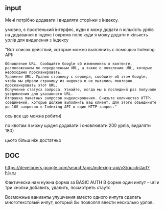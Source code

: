 ## input
Мені потрібно додавати і видаляти сторінки з індексу.

умовно, є простенький інтерфес, куди я можу додати n кількість урлів на додавання в індекс і окремо поле куди я можу додати n кільксть урлів для видалення з індексу

"Вот список действий, которые можно выполнить с помощью Indexing API:

    Обновление URL. Сообщайте Google об изменениях в контенте, расположенном по определенным URL, а также о появлении URL, которые необходимо просканировать.
    Удаление URL. Удалив страницу с сервера, сообщите об этом Google, чтобы мы убрали страницу из индекса и не пытались повторно просканировать этот URL.
    Получение статуса запроса. Узнайте, когда мы в последний раз получали уведомления для указанного URL.
    Отправка пакетных запросов индексирования. Снизьте количество HTTP-соединений, которые должен выполнить ваш клиент. Для этого объедините до 100 запросов к Indexing API в один HTTP-запрос."

ось все що можна робити)

по квотам я можу щодня додавати і оновлювати 200 урлів, видаляти 180)

цього більш ніж достатньо



## DOC
https://developers.google.com/search/apis/indexing-api/v3/quickstart?hl=ru

Фактически нам нужна форма за BASIC AUTH
В форме один инпут - url
и три кнопки
добавить, удалить, посмотреть стаутс

Возможные ванианты улушчения вместо одного инпута сделать многотекстовый инпут, который бы позволял ввести несколько урлов.
